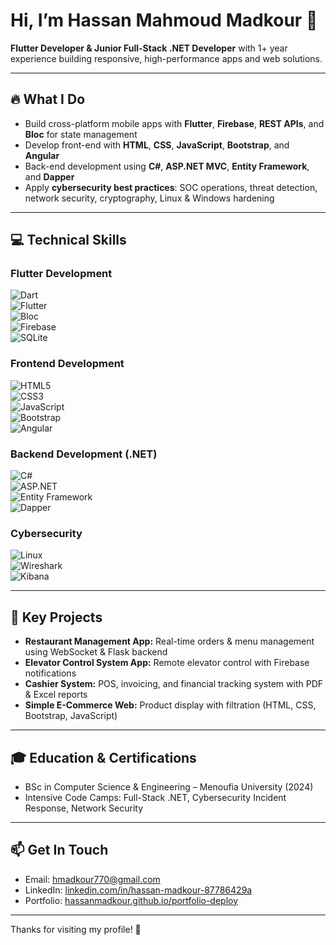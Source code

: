 # Hi, I’m Hassan Mahmoud Madkour 👋

**Flutter Developer & Junior Full-Stack .NET Developer** with 1+ year experience building responsive, high-performance apps and web solutions.

---

## 🔥 What I Do

- Build cross-platform mobile apps with **Flutter**, **Firebase**, **REST APIs**, and **Bloc** for state management  
- Develop front-end with **HTML**, **CSS**, **JavaScript**, **Bootstrap**, and **Angular**  
- Back-end development using **C#**, **ASP.NET MVC**, **Entity Framework**, and **Dapper**  
- Apply **cybersecurity best practices**: SOC operations, threat detection, network security, cryptography, Linux & Windows hardening  

---

## 💻 Technical Skills

### Flutter Development  
![Dart](https://img.shields.io/badge/Dart-0175C2?style=for-the-badge&logo=dart&logoColor=white)  
![Flutter](https://img.shields.io/badge/Flutter-02569B?style=for-the-badge&logo=flutter&logoColor=white)  
![Bloc](https://img.shields.io/badge/Bloc-000000?style=for-the-badge&logo=bloc&logoColor=white)  
![Firebase](https://img.shields.io/badge/Firebase-FFCA28?style=for-the-badge&logo=firebase&logoColor=black)  
![SQLite](https://img.shields.io/badge/SQLite-003B57?style=for-the-badge&logo=sqlite&logoColor=white)

### Frontend Development  
![HTML5](https://img.shields.io/badge/HTML5-E34F26?style=for-the-badge&logo=html5&logoColor=white)  
![CSS3](https://img.shields.io/badge/CSS3-1572B6?style=for-the-badge&logo=css3&logoColor=white)  
![JavaScript](https://img.shields.io/badge/JavaScript-F7DF1E?style=for-the-badge&logo=javascript&logoColor=black)  
![Bootstrap](https://img.shields.io/badge/Bootstrap-7952B3?style=for-the-badge&logo=bootstrap&logoColor=white)  
![Angular](https://img.shields.io/badge/Angular-DD0031?style=for-the-badge&logo=angular&logoColor=white)

### Backend Development (.NET)  
![C#](https://img.shields.io/badge/C%23-239120?style=for-the-badge&logo=c-sharp&logoColor=white)  
![ASP.NET](https://img.shields.io/badge/ASP.NET-512BD4?style=for-the-badge&logo=dot-net&logoColor=white)  
![Entity Framework](https://img.shields.io/badge/Entity_Framework-5C2D91?style=for-the-badge&logo=dot-net&logoColor=white)  
![Dapper](https://img.shields.io/badge/Dapper-FF4088?style=for-the-badge)  

### Cybersecurity  
![Linux](https://img.shields.io/badge/Linux-FCC624?style=for-the-badge&logo=linux&logoColor=black)  
![Wireshark](https://img.shields.io/badge/Wireshark-1679A7?style=for-the-badge&logo=wireshark&logoColor=white)  
![Kibana](https://img.shields.io/badge/Kibana-005571?style=for-the-badge&logo=elastic&logoColor=white)  

---

## 🚀 Key Projects

- **Restaurant Management App:** Real-time orders & menu management using WebSocket & Flask backend  
- **Elevator Control System App:** Remote elevator control with Firebase notifications  
- **Cashier System:** POS, invoicing, and financial tracking system with PDF & Excel reports  
- **Simple E-Commerce Web:** Product display with filtration (HTML, CSS, Bootstrap, JavaScript)  

---

## 🎓 Education & Certifications

- BSc in Computer Science & Engineering – Menoufia University (2024)  
- Intensive Code Camps: Full-Stack .NET, Cybersecurity Incident Response, Network Security  

---

## 📫 Get In Touch

- Email: [hmadkour770@gmail.com](mailto:hmadkour770@gmail.com)  
- LinkedIn: [linkedin.com/in/hassan-madkour-87786429a](https://linkedin.com/in/hassan-madkour-87786429a)  
- Portfolio: [hassanmadkour.github.io/portfolio-deploy](https://hassanmadkour.github.io/portfolio-deploy)  

---

Thanks for visiting my profile! 🚀
